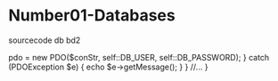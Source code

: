 # Number01-Databases
sourcecode db bd2
<?php

/**
 * PHP MySQL Create Table Demo
 */
class CreateTableDemo {

    /**
     * database host
     */
    const DB_HOST = 'localhost';

    /**
     * database name
     */
    const DB_NAME = 'classicmodels';

    /**
     * database user
     */
    const DB_USER = 'root';
    /*
     * database password
     */
    const DB_PASSWORD = '';

    /**
     *
     * @var type 
     */
    private $pdo = null;

    /**
     * Open the database connection
     */
    public function __construct() {
        // open database connection
        $conStr = sprintf("mysql:host=%s;dbname=%s", self::DB_HOST, self::DB_NAME);
        try {
            $this->pdo = new PDO($conStr, self::DB_USER, self::DB_PASSWORD);
        } catch (PDOException $e) {
            echo $e->getMessage();
        }
    }

    //...
}
